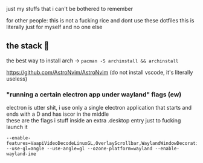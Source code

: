 just my stuffs that i can't be bothered to remember

for other people: this is not a fucking rice and dont use these dotfiles this is literally just for myself and no one else

## the stack 💮

the best way to install arch → `pacman -S archinstall && archinstall`

https://github.com/AstroNvim/AstroNvim (do not install vscode, it's literally useless)

### "running a certain electron app under wayland" flags (ew)

electron is utter shit, i use only a single electron application that starts and ends with a D and has iscor in the middle  
these are the flags i stuff inside an extra .desktop entry just to fucking launch it

```
--enable-features=VaapiVideoDecodeLinuxGL,OverlayScrollbar,WaylandWindowDecorations,WebRTCPipeWireCapturer --use-gl=angle --use-angle=gl --ozone-platform=wayland --enable-wayland-ime
```